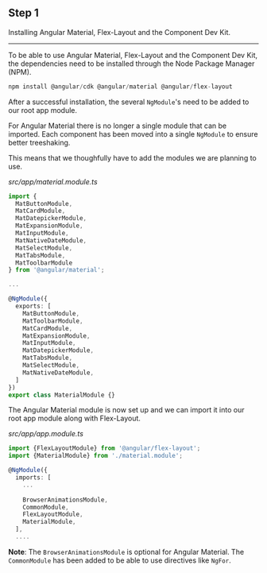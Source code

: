 ## Step 1
Installing Angular Material, Flex-Layout and the Component Dev Kit.

---

To be able to use Angular Material, Flex-Layout and the Component Dev Kit, the dependencies need to be
installed through the Node Package Manager (NPM).

```js
npm install @angular/cdk @angular/material @angular/flex-layout
```

After a successful installation, the several `NgModule`'s need to be added to our root app module.

For Angular Material there is no longer a single module that can be imported. Each component has been
moved into a single `NgModule` to ensure better treeshaking. 

This means that we thoughfully have to add the modules we are planning to use.

_src/app/material.module.ts_
```ts
import {
  MatButtonModule,
  MatCardModule,
  MatDatepickerModule,
  MatExpansionModule,
  MatInputModule,
  MatNativeDateModule,
  MatSelectModule,
  MatTabsModule,
  MatToolbarModule
} from '@angular/material';

...

@NgModule({
  exports: [
    MatButtonModule,
    MatToolbarModule,
    MatCardModule,
    MatExpansionModule,
    MatInputModule,
    MatDatepickerModule,
    MatTabsModule,
    MatSelectModule,
    MatNativeDateModule,
  ]
})
export class MaterialModule {}
```

The Angular Material module is now set up and we can import it into our root app module along with Flex-Layout.


_src/app/app.module.ts_
```ts
import {FlexLayoutModule} from '@angular/flex-layout';
import {MaterialModule} from './material.module';

@NgModule({
  imports: [
    ...
    
    BrowserAnimationsModule,
    CommonModule,
    FlexLayoutModule,
    MaterialModule,
  ],
  ....
```

**Note**: The `BrowserAnimationsModule` is optional for Angular Material. The `CommonModule` has been added to be able to
use directives like `NgFor`.
